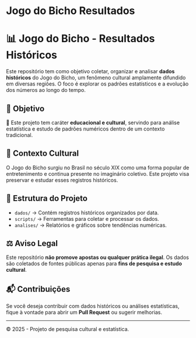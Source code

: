 # Jogo do Bicho Resultados
 
# 📊 Jogo do Bicho - Resultados Históricos

Este repositório tem como objetivo coletar, organizar e analisar **dados históricos** do Jogo do Bicho, um fenômeno cultural amplamente difundido em diversas regiões. O foco é explorar os padrões estatísticos e a evolução dos números ao longo do tempo.

## 🚀 Objetivo  

📌 Este projeto tem caráter **educacional e cultural**, servindo para análise estatística e estudo de padrões numéricos dentro de um contexto tradicional.

## 📜 Contexto Cultural  

O Jogo do Bicho surgiu no Brasil no século XIX como uma forma popular de entretenimento e continua presente no imaginário coletivo. Este projeto visa preservar e estudar esses registros históricos.

## 📂 Estrutura do Projeto  

- `dados/` → Contém registros históricos organizados por data.  
- `scripts/` → Ferramentas para coletar e processar os dados.  
- `analises/` → Relatórios e gráficos sobre tendências numéricas.  

## ⚖️ Aviso Legal  

Este repositório **não promove apostas ou qualquer prática ilegal**. Os dados são coletados de fontes públicas apenas para **fins de pesquisa e estudo cultural**.  

## 📬 Contribuições  

Se você deseja contribuir com dados históricos ou análises estatísticas, fique à vontade para abrir um **Pull Request** ou sugerir melhorias.  

---

© 2025 - Projeto de pesquisa cultural e estatística.  
